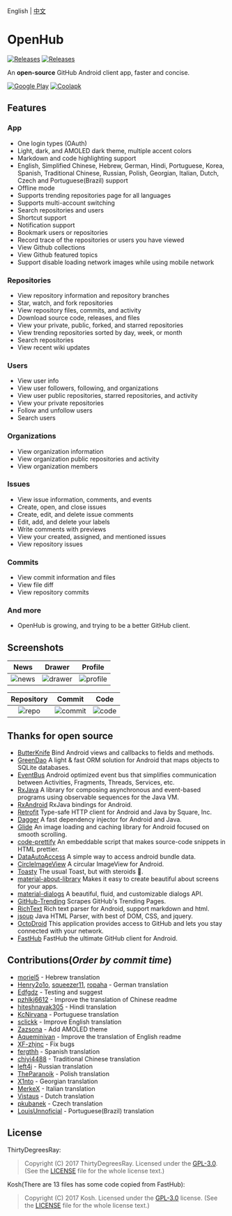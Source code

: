 English | [中文](/README-cn.md)
# OpenHub
[![Releases](https://img.shields.io/badge/android-5.0%2B-brightgreen.svg)](https://play.google.com/store/apps/details?id=com.thirtydegreesray.openhub)
[![Releases](https://img.shields.io/github/release/ThirtyDegreesRay/OpenHub.svg)](https://github.com/ThirtyDegreesRay/OpenHub/releases/latest)

An **open-source** GitHub Android client app, faster and concise.

[![Google Play](https://raw.githubusercontent.com/ThirtyDegreesRay/OpenHub/master/art/google_play.png?raw=true)](https://play.google.com/store/apps/details?id=com.thirtydegreesray.openhub)
[![Coolapk](https://raw.githubusercontent.com/ThirtyDegreesRay/OpenHub/master/art/coolapk.png?raw=true)](https://www.coolapk.com/apk/com.thirtydegreesray.openhub)

## Features

### App
* One login types (OAuth)
* Light, dark, and AMOLED dark theme, multiple accent colors
* Markdown and code highlighting support
* English, Simplified Chinese, Hebrew, German, Hindi, Portuguese, Korea, Spanish, Traditional Chinese, Russian, Polish, Georgian, Italian, Dutch, Czech and Portuguese(Brazil) support
* Offline mode
* Supports trending repositories page for all languages
* Supports multi-account switching
* Search repositories and users
* Shortcut support
* Notification support
* Bookmark users or repositories
* Record trace of the repositories or users you have viewed
* View Github collections
* View Github featured topics
* Support disable loading network images while using mobile network

### Repositories
* View repository information and repository branches
* Star, watch, and fork repositories
* View repository files, commits, and activity
* Download source code, releases, and files
* View your private, public, forked, and starred repositories
* View trending repositories sorted by day, week, or month
* Search repositories
* View recent wiki updates

### Users
* View user info
* View user followers, following, and organizations
* View user public repositories, starred repositories, and activity
* View your private repositories
* Follow and unfollow users
* Search users

### Organizations
* View organization information
* View organization public repositories and activity
* View organization members

### Issues
* View issue information, comments, and events
* Create, open, and close issues
* Create, edit, and delete issue comments
* Edit, add, and delete your labels
* Write comments with previews
* View your created, assigned, and mentioned issues
* View repository issues

### Commits
* View commit information and files
* View file diff
* View repository commits

### And more
* OpenHub is growing, and trying to be a better GitHub client.

## Screenshots

| News | Drawer | Profile |
|:-:|:-:|:-:|
| ![news](https://raw.githubusercontent.com/ThirtyDegreesRay/OpenHub/master/art/news.png?raw=true) | ![drawer](https://raw.githubusercontent.com/ThirtyDegreesRay/OpenHub/master/art/drawer.png?raw=true) | ![profile](https://raw.githubusercontent.com/ThirtyDegreesRay/OpenHub/master/art/profile.png?raw=true) |

| Repository | Commit | Code |
|:-:|:-:|:-:|
| ![repo](https://raw.githubusercontent.com/ThirtyDegreesRay/OpenHub/master/art/repo.png?raw=true) | ![commit](https://raw.githubusercontent.com/ThirtyDegreesRay/OpenHub/master/art/commit.png?raw=true) | ![code](https://raw.githubusercontent.com/ThirtyDegreesRay/OpenHub/master/art/code.png?raw=true) |

## Thanks for open source

* [ButterKnife](https://github.com/JakeWharton/butterknife) Bind Android views and callbacks to fields and methods.
* [GreenDao](https://github.com/greenrobot/greenDAO) A light & fast ORM solution for Android that maps objects to SQLite databases.
* [EventBus](https://github.com/greenrobot/EventBus) Android optimized event bus that simplifies communication between Activities, Fragments, Threads, Services, etc.
* [RxJava](https://github.com/ReactiveX/RxJava) A library for composing asynchronous and event-based programs using observable sequences for the Java VM.
* [RxAndroid](https://github.com/ReactiveX/RxAndroid) RxJava bindings for Android.
* [Retrofit](https://github.com/square/retrofit) Type-safe HTTP client for Android and Java by Square, Inc.
* [Dagger](https://github.com/google/dagger) A fast dependency injector for Android and Java.
* [Glide](https://github.com/bumptech/glide) An image loading and caching library for Android focused on smooth scrolling.
* [code-prettify](https://github.com/google/code-prettify) An embeddable script that makes source-code snippets in HTML prettier.
* [DataAutoAccess](https://github.com/ThirtyDegreesRay/DataAutoAccess) A simple way to access android bundle data.
* [CircleImageView](https://github.com/hdodenhof/CircleImageView) A circular ImageView for Android.
* [Toasty](https://github.com/GrenderG/Toasty) The usual Toast, but with steroids 💪.
* [material-about-library](https://github.com/daniel-stoneuk/material-about-library) Makes it easy to create beautiful about screens for your apps.
* [material-dialogs](https://github.com/afollestad/material-dialogs) A beautiful, fluid, and customizable dialogs API.
* [GitHub-Trending](https://github.com/thedillonb/GitHub-Trending) Scrapes GitHub's Trending Pages.
* [RichText](https://github.com/zzhoujay/RichText) Rich text parser for Android, support markdown and html.
* [jsoup](https://github.com/jhy/jsoup) Java HTML Parser, with best of DOM, CSS, and jquery.
* [OctoDroid](https://github.com/slapperwan/gh4a) This application provides access to GitHub and lets you stay connected with your network.
* [FastHub](https://github.com/k0shk0sh/FastHub) FastHub the ultimate GitHub client for Android.

## Contributions(*Order by commit time*)
* [moriel5](https://github.com/moriel5) - Hebrew translation
* [Henry2o1o](https://github.com/Henry2o1o), [squeezer11](https://github.com/squeezer11), [ropaha](https://github.com/ropaha) - German translation
* [Edfgdz](https://github.com/Edfgdz) - Testing and suggest
* [pzhlkj6612](https://github.com/pzhlkj6612) - Improve the translation of Chinese readme
* [hiteshnayak305](https://github.com/hiteshnayak305) - Hindi translation
* [KcNirvana](https://github.com/KcNirvana) - Portuguese translation
* [sclickk](https://github.com/sclickk) - Improve English translation
* [Zazsona](https://github.com/Zazsona) - Add AMOLED theme
* [Aqueminivan](https://github.com/Aqueminivan) - Improve the translation of English readme
* [XF-zhjnc](https://github.com/XF-zhjnc) - Fix bugs
* [fergthh](https://github.com/fergthh) - Spanish translation
* [chiyi4488](https://github.com/chiyi4488) - Traditional Chinese translation
* [left4j](https://github.com/left4j) - Russian translation
* [TheParanoik](https://github.com/TheParanoik) - Polish translation
* [X1nto](https://github.com/X1nto) - Georgian translation
* [MerkeX](https://github.com/MerkeX) - Italian translation
* [Vistaus](https://github.com/Vistaus) - Dutch translation
* [pkubanek](https://github.com/pkubanek) - Czech translation
* [LouisUnnoficial](https://github.com/LouisUnnoficial) - Portuguese(Brazil) translation


## License
ThirtyDegreesRay:
> Copyright (C) 2017 ThirtyDegreesRay.
> Licensed under the [GPL-3.0](https://www.gnu.org/licenses/gpl.html).
> (See the [LICENSE](https://github.com/ThirtyDegreesRay/OpenHub/blob/master/LICENSE) file for the whole license text.)

Kosh(There are 13 files has some code copied from FastHub):
> Copyright (C) 2017 Kosh.
> Licensed under the [GPL-3.0](https://www.gnu.org/licenses/gpl.html) license.
> (See the [LICENSE](https://github.com/k0shk0sh/FastHub/blob/master/LICENSE) file for the whole license text.)
